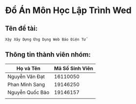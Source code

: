 # Đồ Án Môn Học Lập Trình Wed
## Tên đề tài:
```bash
Xậy Xây Dựng Ứng Dụng Web Báo Điện Tử
```

## Thông tin thành viên nhóm:
| Họ và Tên   | Mã Số Sinh Viên |
|-------------|-----------------|
| Nguyễn Văn Đạt | 16110050        |
| Phan Minh Sang | 19146250       |
|Nguyễn Quốc Bảo | 19146157     |
|             |                 |
